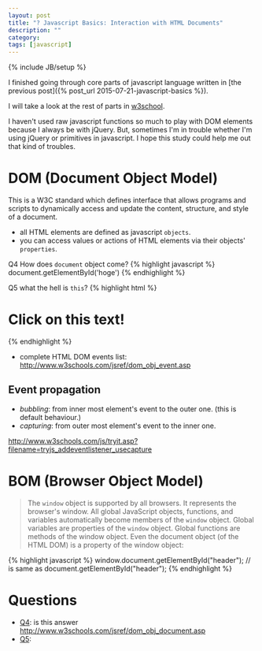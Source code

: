 ```yaml
---
layout: post
title: "? Javascript Basics: Interaction with HTML Documents"
description: ""
category: 
tags: [javascript]
---
```

{% include JB/setup %}

I finished going through core parts of javascript language written
in [the previous post]({% post_url 2015-07-21-javascript-basics %}).

I will take a look at the rest of parts
in [w3school](http://www.w3schools.com/js/default.asp).

I haven't used raw javascript functions so much to play with DOM elements because
I always be with jQuery.
But, sometimes I'm in trouble whether I'm using jQuery or primitives in javascript.
I hope this study could help me out that kind of troubles.


# DOM (Document Object Model)

This is a W3C standard which defines interface that allows programs
and scripts to dynamically access and update the content, structure, and style of a document.

- all HTML elements are defined as javascript `objects`.
- you can access values or actions of HTML elements via their objects' `properties`.

<a name='Q4'>Q4</a> How does `document` object come?
{% highlight javascript %}
document.getElementById('hoge')
{% endhighlight %}

<a name='Q5'>Q5</a> what the hell is `this`?
{% highlight html %}
<h1 onclick="this.innerHTML='Ooops!'">Click on this text!</h1>
{% endhighlight %}

- complete HTML DOM events list: <http://www.w3schools.com/jsref/dom_obj_event.asp>

## Event propagation

- _bubbling_:  from inner most element's event to the outer one. (this is default behaviour.)
- _capturing_: from outer most element's event to the inner one.

<http://www.w3schools.com/js/tryit.asp?filename=tryjs_addeventlistener_usecapture>



# BOM (Browser Object Model)

> The `window` object is supported by all browsers. It represents the browser's window.
 All global JavaScript objects, functions, and variables automatically become members
 of the `window` object.
 Global variables are properties of the `window` object.
 Global functions are methods of the window object.
 Even the document object (of the HTML DOM) is a property of the window object:

{% highlight javascript %}
window.document.getElementById("header");
// is same as
document.getElementById("header");
{% endhighlight %}

# Questions

- [Q4](#Q4): is this answer <http://www.w3schools.com/jsref/dom_obj_document.asp>
- [Q5](#Q5): 
